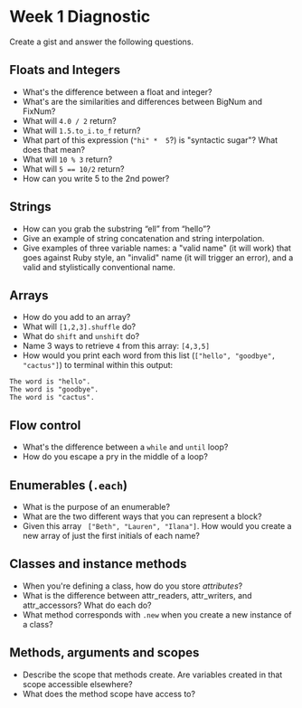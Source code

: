 # Week 1 Diagnostic

Create a gist and answer the following questions.

## Floats and Integers

*   What's the difference between a float and integer?
*   What's are the similarities and differences between BigNum and FixNum?
*   What will `4.0 / 2` return?
*   What will `1.5.to_i.to_f` return?
*   What part of this expression (`"hi" *  5`?) is "syntactic sugar"? What does that mean?
*   What will `10 % 3` return?
*   What will `5 == 10/2` return?
*   How can you write 5 to the 2nd power?


## Strings

*   How can you grab the substring “ell” from “hello”?
*   Give an example of string concatenation and string interpolation.
*   Give examples of three variable names: a "valid name" (it will work) that goes against Ruby style, an "invalid" name (it will trigger an error), and a valid and stylistically conventional name.


## Arrays

*   How do you add to an array?
*   What will `[1,2,3].shuffle` do?
*   What do `shift` and `unshift` do?
*   Name 3 ways to retrieve `4` from this array: `[4,3,5]`
*   How would you print each word from this list (`["hello", "goodbye", "cactus"]`) to terminal within this output:

```
The word is "hello".
The word is "goodbye".
The word is "cactus".
```

## Flow control

*   What's the difference between a `while` and `until` loop?
*   How do you escape a pry in the middle of a loop?


## Enumerables (`.each`)

*   What is the purpose of an enumerable?
*   What are the two different ways that you can represent a block?
*   Given this array ` ["Beth", "Lauren", "Ilana"]`. How would you create a new array of just the first initials of each name?


## Classes and instance methods
*   When you're defining a class, how do you store _attributes_?
*   What is the difference between attr_readers, attr_writers, and attr_accessors? What do each do?
*   What method corresponds with `.new` when you create a new instance of a class?


## Methods, arguments and scopes

*   Describe the scope that methods create. Are variables created in that scope accessible elsewhere?
*   What does the method scope have access to?

